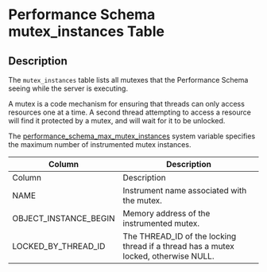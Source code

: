 
# Performance Schema mutex_instances Table

## Description


The `mutex_instances` table lists all mutexes that the Performance Schema seeing while the server is executing.


A mutex is a code mechanism for ensuring that threads can only access resources one at a time. A second thread attempting to access a resource will find it protected by a mutex, and will wait for it to be unlocked.


The [performance_schema_max_mutex_instances](../performance-schema-system-variables.md#performance_schema_max_mutex_instances) system variable specifies the maximum number of instrumented mutex instances.



| Column | Description |
| --- | --- |
| Column | Description |
| NAME | Instrument name associated with the mutex. |
| OBJECT_INSTANCE_BEGIN | Memory address of the instrumented mutex. |
| LOCKED_BY_THREAD_ID | The THREAD_ID of the locking thread if a thread has a mutex locked, otherwise NULL. |


